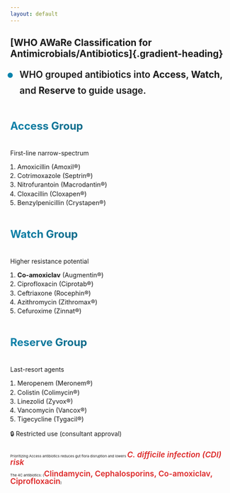 ```yaml
---
layout: default
---
```


<style>
/* Targeted bullet styling only for the WHO point */
#aware-bullet {
  list-style: none;
  padding-left: 1.5em;
}

#aware-bullet li {
  position: relative;
  font-size: 1.3rem;
  font-weight: 600; /* Bolder text */
  line-height: 1.7;
  margin-bottom: 0.3rem;
}

#aware-bullet li::before {
  content: "•";
  color: rgb(9, 131, 172); /* Your theme color */
  font-size: 1.8em;
  position: absolute;
  left: -0.8em;
  top: -0.4em;
  font-weight: bold;
}

.gradient-heading {
  background: linear-gradient(-45deg, rgb(11, 104, 134), rgb(9, 131, 172));
  -webkit-background-clip: text;
  background-clip: text;
  color: transparent;
  font-weight: bold;
  display: inline-block;
  font-size: 1.5rem;
  margin-bottom: 1.5rem;
}

/* Make medicine list items bolder */
.text-sm ol li {
  font-weight: 500;
}

/* Add compact styling for the table */
.compact-grid {
  grid-template-columns: repeat(3, minmax(0, 1fr));
  gap: 1rem; /* Reduced gap */
}

.compact-column {
  padding-right: 0.5rem;
}

.compact-list {
  font-size: 0.9rem; /* Smaller font */
  margin-top: 0.5rem;
}

.compact-list ol {
  padding-left: 1rem; /* Reduced padding */
}

.compact-list li {
  margin-bottom: 0.2rem; /* Tighter spacing */
}

/* Key point section styling */
.key-point {
  margin-top: 1.5rem;
  text-align: left;
  font-size: 0.5rem;
  line-height: 1;
}

.aware-emphasis {
  color: rgb(9, 131, 172);
  font-weight: 700;
}

.high-risk {
  color: #dc2626;
  font-weight: 600;
   font-size: 1.1rem;
}
</style>
<CircleShape position="top:15%; left:-5%; size:70px; color:rgba(3, 80, 105, 0.55)" />
<PillShape position="bottom:-8%; right:-10%; width:10%; height:18px; color:rgba(33,150,243,0.08)" />

## [WHO AWaRe Classification for Antimicrobials/Antibiotics]{.gradient-heading}

<v-clicks>
<ul id="aware-bullet">
  <li>WHO grouped antibiotics into <strong>Access</strong>, <strong>Watch</strong>, and <strong>Reserve</strong> to guide usage.</li>
</ul>
</v-clicks>

<div class="mt-2 grid compact-grid"> <!-- Reduced top margin -->
  <!-- Access Group -->
  <v-click>
    <div class="border-r border-gray-200 compact-column">
      <h2 class="gradient-heading text-lg">Access Group</h2> <!-- Smaller heading -->
      <p class="font-semibold text-sm">First-line narrow-spectrum</p> <!-- Smaller text -->
      <div class="compact-list">
<ol>
<li>Amoxicillin <span class="text-xs text-gray-500">(Amoxil®)</span></li>
<li>Cotrimoxazole <span class="text-xs text-gray-500">(Septrin®)</span></li>
<li>Nitrofurantoin <span class="text-xs text-gray-500">(Macrodantin®)</span></li>
<li>Cloxacillin <span class="text-xs text-gray-500">(Cloxapen®)</span></li>
<li>Benzylpenicillin <span class="text-xs text-gray-500">(Crystapen®)</span></li>
</ol>
</div>
</div>
</v-click>

<!-- Watch Group -->
<v-click>
<div class="border-r border-gray-200 compact-column">
  <h3 class="gradient-heading text-lg">Watch Group</h3> <!-- Smaller heading -->
  <p class="font-semibold text-sm">Higher resistance potential</p> <!-- Smaller text -->
  <div class="compact-list">
<ol>
<li><b>Co-amoxiclav</b> <span class="text-xs text-gray-500">(Augmentin®)</span></li>
<li>Ciprofloxacin <span class="text-xs text-gray-500">(Ciprotab®)</span></li>
<li>Ceftriaxone <span class="text-xs text-gray-500">(Rocephin®)</span></li>
<li>Azithromycin <span class="text-xs text-gray-500">(Zithromax®)</span></li>
<li>Cefuroxime <span class="text-xs text-gray-500">(Zinnat®)</span></li>
</ol>
</div>
</div>
</v-click>

<!-- Reserve Group -->
<v-click>
<div class="compact-column">
  <h3 class="gradient-heading text-lg">Reserve Group</h3> <!-- Smaller heading -->
  <p class="font-semibold text-sm">Last-resort agents</p> <!-- Smaller text -->
  <div class="compact-list">
<ol>
<li>Meropenem <span class="text-xs text-gray-500">(Meronem®)</span></li>
<li>Colistin <span class="text-xs text-gray-500">(Colimycin®)</span></li>
<li>Linezolid <span class="text-xs text-gray-500">(Zyvox®)</span></li>
<li>Vancomycin <span class="text-xs text-gray-500">(Vancox®)</span></li>
<li>Tigecycline <span class="text-xs text-gray-500">(Tygacil®)</span></li>
</ol>
</div>
<div class="mt-2 text-xs bg-red-50 p-1 rounded"> <!-- Compact restriction note -->
🔒 Restricted use (consultant approval)
</div>
</div>
</v-click>
</div>

<div class="key-point">
<v-click>
<p class="text-xl"> 
Prioritizing Access antibiotics
reduces gut flora disruption
and lowers <span class="high-risk"><i>C. difficile infection (CDI) risk</i></span></p>


<div class="mt-1 text-xl"> <!-- Slightly smaller text -->
<p> 
<span class="font-bold">The 4C antibiotics:</span>
(<span class="high-risk">Clindamycin, Cephalosporins, Co-amoxiclav, Ciprofloxacin</span>)
</p>

</div>
</v-click>
</div>
